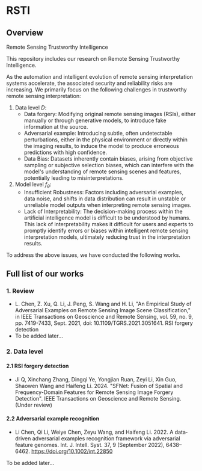 # RSTI

## Overview
Remote Sensing Trustworthy Intelligence

This repository includes our research on Remote Sensing Trustworthy Intelligence.

As the automation and intelligent evolution of remote sensing interpretation systems accelerate, the associated security and reliability risks are increasing. We primarily focus on the following challenges in trustworthy remote sensing interpretation:
1. Data level $D$:
	- Data forgery: Modifying original remote sensing images (RSIs), either manually or through generative models, to introduce fake information at the source.
	- Adversarial example: Introducing subtle, often undetectable perturbations, either in the physical environment or directly within the imaging results, to induce the model to produce erroneous predictions with high confidence.
	- Data Bias: Datasets inherently contain biases, arising from objective sampling or subjective selection biases, which can interfere with the model's understanding of remote sensing scenes and features, potentially leading to misinterpretations.
2. Model level $f_θ$:
	- Insufficient Robustness: Factors including adversarial examples, data noise, and shifts in data distribution can result in unstable or unreliable model outputs when interpreting remote sensing images.
  	- Lack of Interpretability: The decision-making process within the artificial intelligence model is difficult to be understood by humans. This lack of interpretability makes it difficult for users and experts to promptly identify errors or biases within intelligent remote sensing interpretation models, ultimately reducing trust in the interpretation results.


To address the above issues, we have conducted the following works.

## Full list of our works
### 1. Review
- L. Chen, Z. Xu, Q. Li, J. Peng, S. Wang and H. Li, "An Empirical Study of Adversarial Examples on Remote Sensing Image Scene Classification," in IEEE Transactions on Geoscience and Remote Sensing, vol. 59, no. 9, pp. 7419-7433, Sept. 2021, doi: 10.1109/TGRS.2021.3051641.
RSI forgery detection
- To be added later...

### 2. Data level

#### 2.1 RSI forgery detection
- Ji Q, Xinchang Zhang, Dingqi Ye, Yongjian Ruan, Zeyi Li, Xin Guo, Shaowen Wang and Haifeng Li. 2024. "SFNet: Fusion of Spatial and Frequency-Domain Features for Remote Sensing Image Forgery Detection". IEEE Transactions on Geoscience and Remote Sensing. (Under review)

#### 2.2 Adversarial example recognition
- Li Chen, Qi Li, Weiye Chen, Zeyu Wang, and Haifeng Li. 2022. A data‐driven adversarial examples recognition framework via adversarial feature genomes. Int. J. Intell. Syst. 37, 9 (September 2022), 6438–6462. https://doi.org/10.1002/int.22850

To be added later...
